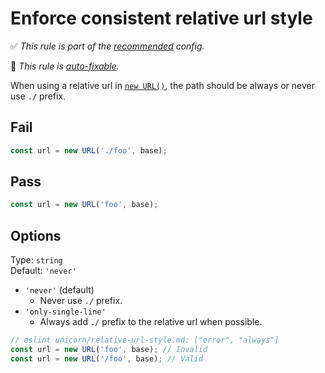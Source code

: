 # Enforce consistent relative url style

✅ *This rule is part of the [recommended](https://github.com/sindresorhus/eslint-plugin-unicorn#recommended-config) config.*

🔧 *This rule is [auto-fixable](https://eslint.org/docs/user-guide/command-line-interface#fixing-problems).*

When using a relative url in [`new URL()`](https://developer.mozilla.org/en-US/docs/Web/API/URL/URL), the path should be always or never use `./` prefix.

## Fail

```js
const url = new URL('./foo', base);
```

## Pass

```js
const url = new URL('foo', base);
```

## Options

Type: `string`\
Default: `'never'`

- `'never'` (default)
  - Never use `./` prefix.
- `'only-single-line'`
  - Always add `./` prefix to the relative url when possible.

```js
// eslint unicorn/relative-url-style.md: ["error", "always"]
const url = new URL('foo', base); // Invalid
const url = new URL('/foo', base); // Valid
```
